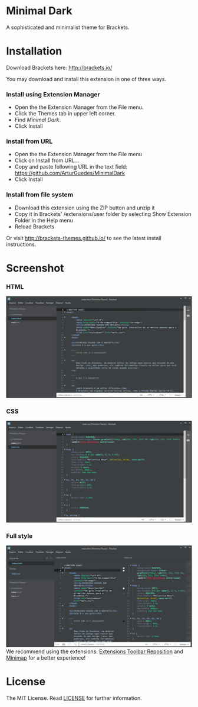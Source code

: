 # Minimal Dark
A sophisticated and minimalist theme for Brackets.

# Installation

Download Brackets here: http://brackets.io/

You may download and install this extension in one of three ways. 

### Install using Extension Manager
- Open the the Extension Manager from the File menu.
- Click the Themes tab in upper left corner.
- Find *Minimal Dark*.
- Click Install

### Install from URL
- Open the the Extension Manager from the File menu
- Click on Install from URL...
- Copy and paste following URL in the text field: https://github.com/ArturGuedes/MinimalDark
- Click Install

### Install from file system
- Download this extension using the ZIP button and unzip it 
- Copy it in Brackets' /extensions/user folder by selecting Show Extension Folder in the Help menu
- Reload Brackets



Or visit http://brackets-themes.github.io/ to see the latest install instructions.

# Screenshot

### HTML
![HTML Screenshot](https://github.com/ArturGuedes/MinimalDark/blob/master/screenshots/html.png)

### CSS
![CSS Screenshot](https://github.com/ArturGuedes/MinimalDark/blob/master/screenshots/css.png)

### Full style
![PLUS Screenshot](https://github.com/ArturGuedes/MinimalDark/blob/master/screenshots/plus.png)
We recommend using the extensions: [Extensions Toolbar Reposition](https://github.com/dnbard/extensions-toolbar) and [Minimap](https://github.com/zorgzerg/brackets-minimap) for a better experience!

# License

The MIT License. Read [LICENSE](LICENSE) for further information.
